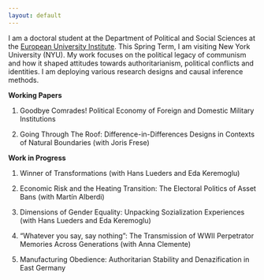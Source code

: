 ```yaml
---
layout: default
---
```


I am a doctoral student at the Department of Political and Social Sciences at the [European University Institute](https://www.eui.eu/en/academic-units/political-and-social-sciences). This Spring Term, I am visiting New York University (NYU). My work focuses on the political legacy of communism and how it shaped attitudes towards authoritarianism, political conflicts and identities. I am deploying various research designs and causal inference methods. 

**Working Papers**  

1. Goodbye Comrades! Political Economy of Foreign and Domestic Military Institutions

2. Going Through The Roof: Difference-in-Differences Designs in Contexts of Natural Boundaries (with Joris Frese)


**Work in Progress**

1. Winner of Transformations (with Hans Lueders and Eda Keremoglu)

2. Economic Risk and the Heating Transition: The Electoral Politics of Asset Bans (with Martín Alberdi)

3. Dimensions of Gender Equality: Unpacking Sozialization Experiences (with Hans Lueders and Eda Keremoglu)

4. “Whatever you say, say nothing”: The Transmission of WWII Perpetrator Memories Across Generations (with Anna Clemente)

5. Manufacturing Obedience: Authoritarian Stability and Denazification in East Germany

